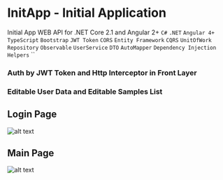 # InitApp - Initial Application
Initial App WEB API for .NET Core 2.1 and Angular 2+
`C#` `.NET` `Angular 4+` `TypeScript` `Bootstrap` `JWT Token` `CORS` `Entity Framework` `CQRS` `UnitOfWork` `Repository` `Observable` `UserService` `DTO` `AutoMapper` `Dependency Injection` `Helpers` ``
### Auth by JWT Token and Http Interceptor in Front Layer

### Editable User Data and Editable Samples List

## Login Page

![alt text](https://github.com/wojciek/InitApp/pics/master/subfolders.../filename.jpg)


## Main Page

![alt text](https://github.com/wojciek/InitApp/pics/master/subfolders.../filename.jpg)
